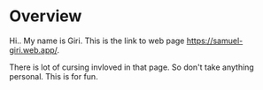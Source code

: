 # Overview
Hi.. My name is Giri. This is the link to web page https://samuel-giri.web.app/.

There is lot of cursing invloved in that page. So don't take anything personal. This is for fun.
